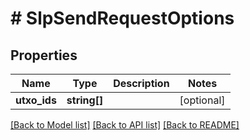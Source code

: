 # # SlpSendRequestOptions

## Properties

Name | Type | Description | Notes
------------ | ------------- | ------------- | -------------
**utxo_ids** | **string[]** |  | [optional] 

[[Back to Model list]](../../README.md#documentation-for-models) [[Back to API list]](../../README.md#documentation-for-api-endpoints) [[Back to README]](../../README.md)


